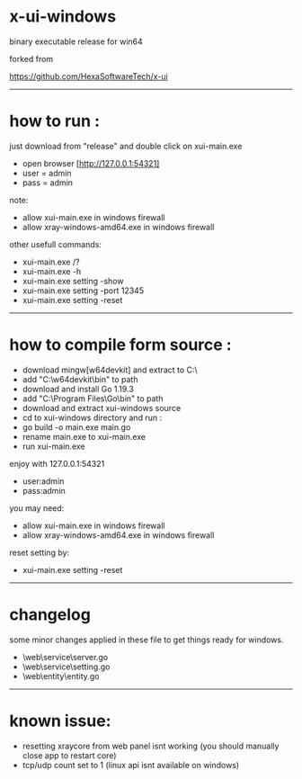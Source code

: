# x-ui-windows
binary executable release for win64

forked from 

https://github.com/HexaSoftwareTech/x-ui

------------------------------------------------------------------
# how to run :

just download from "release" and double click on xui-main.exe

- open browser [http://127.0.0.1:54321]
- user = admin
- pass = admin

note:

- allow xui-main.exe in windows firewall
- allow xray-windows-amd64.exe in windows firewall 

other usefull commands:

- xui-main.exe /?
- xui-main.exe -h
- xui-main.exe setting -show
- xui-main.exe setting -port 12345
- xui-main.exe setting -reset

------------------------------------------------------------------
# how to compile form source :

- download mingw[w64devkit] and extract to C:\
- add "C:\w64devkit\bin" to path
- download and install Go 1.19.3
- add "C:\Program Files\Go\bin" to path
- download and extract xui-windows source
- cd to xui-windows directory and run :
- go build -o main.exe main.go
- rename main.exe to xui-main.exe
- run xui-main.exe

enjoy with 127.0.0.1:54321
- user:admin
- pass:admin

you may need:
- allow xui-main.exe in windows firewall
- allow xray-windows-amd64.exe in windows firewall

reset setting by:
- xui-main.exe setting -reset

--------------------------------------------------------------------
# changelog
some minor changes applied in these file to get things ready for windows.
- \web\service\server.go
- \web\service\setting.go
- \web\entity\entity.go

---------------------------------------------------------------------
# known issue:
- resetting xraycore from web panel isnt working (you should manually close app to restart core)
- tcp/udp count set to 1 (linux api isnt available on windows)


